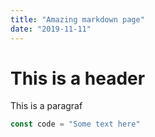 ```yaml
---
title: "Amazing markdown page"
date: "2019-11-11"
---
```


# This is a header

This is a paragraf

```javascript
const code = "Some text here"
```
